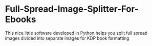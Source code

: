 # Full-Spread-Image-Splitter-For-Ebooks
This nice little software developed in Python helps you split full spread images divided into separate images for KDP book formatting
